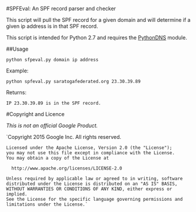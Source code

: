 #SPFEval: An SPF record parser and checker


This script will pull the SPF record for a given domain and will determine if a given
ip address is in that SPF record.

This script is intended for Python 2.7 and requires the [PythonDNS](www.dnspython.org) module.

##Usage

`python sfpeval.py domain ip address`

Example:

`python spfeval.py saratogafederated.org 23.30.39.89`

Returns:

`IP 23.30.39.89 is in the SPF record.`

#Copyright and Licence

*This is not an official Google Product.*

`Copyright 2015 Google Inc.  All rights reserved.

    Licensed under the Apache License, Version 2.0 (the "License");
    you may not use this file except in compliance with the License.
    You may obtain a copy of the License at

      http://www.apache.org/licenses/LICENSE-2.0

    Unless required by applicable law or agreed to in writing, software
    distributed under the License is distributed on an "AS IS" BASIS,
    WITHOUT WARRANTIES OR CONDITIONS OF ANY KIND, either express or implied.
    See the License for the specific language governing permissions and
    limitations under the License.`


